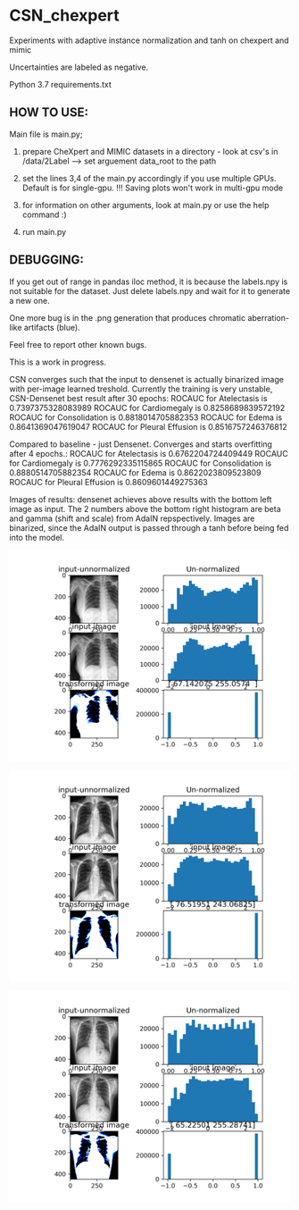 # CSN_chexpert
Experiments with adaptive instance normalization and tanh on chexpert and mimic

Uncertainties are labeled as negative.

Python 3.7
requirements.txt

## HOW TO USE:

Main file is main.py;

1. prepare CheXpert and MIMIC datasets in a directory - look at csv's in /data/2Label
	--> set arguement data_root to the path

2. set the lines 3,4 of the main.py accordingly if you use multiple GPUs. Default is for single-gpu. 
	!!! Saving plots won't work in multi-gpu mode

3. for information on other arguments, look at main.py or use the help command :)

4. run main.py

## DEBUGGING:
If you get out of range in pandas iloc method, it is because the labels.npy is not suitable for the dataset. Just delete labels.npy and wait for it to generate a new one.

One more bug is in the .png generation that produces chromatic aberration-like artifacts (blue).

Feel free to report other known bugs.

This is a work in progress.


CSN converges such that the input to densenet is actually binarized image with per-image learned treshold.
Currently the training is very unstable, CSN-Densenet best result after 30 epochs:
ROCAUC for Atelectasis is 0.7397375328083989
ROCAUC for Cardiomegaly is 0.8258689839572192
ROCAUC for Consolidation is 0.8818014705882353
ROCAUC for Edema is 0.8641369047619047
ROCAUC for Pleural Effusion is 0.8516757246376812

Compared to baseline - just Densenet. Converges and starts overfitting after 4 epochs.:
ROCAUC for Atelectasis is 0.6762204724409449
ROCAUC for Cardiomegaly is 0.7776292335115865
ROCAUC for Consolidation is 0.8880514705882354
ROCAUC for Edema is 0.8622023809523809
ROCAUC for Pleural Effusion is 0.8609601449275363


Images of results: densenet achieves above results with the bottom left image as input.
The 2 numbers above the bottom right histogram are beta and gamma (shift and scale) from AdaIN repspectively. Images are binarized, since the AdaIN output is passed through a tanh before being fed into the model.

![alt text](https://raw.githubusercontent.com/ljarabek/CSN_chexpert/master/images/batch6_epoch_0_val.png)

![alt text](https://raw.githubusercontent.com/ljarabek/CSN_chexpert/master/images/batch7_epoch_0_val.png)

![alt text](https://raw.githubusercontent.com/ljarabek/CSN_chexpert/master/images/batch8_epoch_0_val.png)




